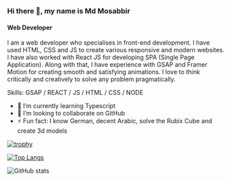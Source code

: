 ### Hi there 👋, my name is Md Mosabbir
#### Web Developer
I am a web developer who specialises in front-end development. I have used HTML, CSS and JS to create various responsive and modern websites. I have also worked with React JS for developing SPA (Single Page Application). Along with that, I have experience with GSAP and Framer Motion for creating smooth and satisfying animations. I love to think critically and creatively to solve any problem pragmatically. 

Skills: GSAP / REACT / JS / HTML / CSS / NODE

- 🌱 I’m currently learning Typescript 
- 👯 I’m looking to collaborate on GitHub 
- ⚡ Fun fact: I know German, decent Arabic, solve the Rubix Cube and create 3d models 




[![trophy](https://github-profile-trophy.vercel.app/?username=Md-Mosabbir)](https://github.com/ryo-ma/github-profile-trophy)

[![Top Langs](https://github-readme-stats.vercel.app/api/top-langs/?username=Md-Mosabbir)](https://github.com/anuraghazra/github-readme-stats)

![GitHub stats](https://github-readme-stats.vercel.app/api?username=Md-Mosabbir&show_icons=true)  

